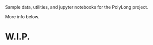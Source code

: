 Sample data, utilities, and jupyter notebooks for the PolyLong project. 

More info below. 

# W.I.P.